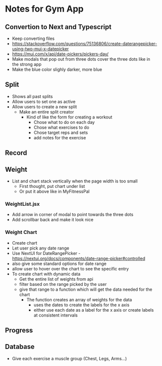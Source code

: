 # Notes for Gym App

## Convertion to Next and Typescript

- Keep converting files
- https://stackoverflow.com/questions/75136806/create-daterangepicker-using-two-mui-x-datepicker
- https://mui.com/x/api/date-pickers/pickers-day/
- Make modals that pop out from three dots cover the three dots like in the strong app
- Make the blue color slighly darker, more blue

## Split

- Shows all past splits
- Allow users to set one as active
- Allow users to create a new split
  - Make an entire split creator
    - Kind of like the form for creating a workout
      - Chose what to do on each day
      - Chose what exercises to do
      - Chose target reps and sets
      - add notes for the exercise

## Record

## Weight

- List and chart stack vertically when the page width is too small
  - First thought, put chart under list
  - Or put it above like in MyFitnessPal

### WeightList.jsx

- Add arrow in corner of modal to point towards the three dots
- Add scrollbar back and make it look nice

### Weight Chart

- Create chart
- Let user pick any date range
- Use NextUI for DateRangePicker - https://nextui.org/docs/components/date-range-picker#controlled
- also give some standard options for date range
- allow user to hover over the chart to see the specific entry
- To create chart with dynamic data
  - Get the entire list of weights from api
  - filter based on the range picked by the user
  - give that range to a function which will get the data needed for the chart
    - The function creates an array of weights for the data
      - uses the dates to create the labels for the x axis
      - either use each date as a label for the x axis or create labels at consistent intervals

## Progress

## Database

- Give each exercise a muscle group (Chest, Legs, Arms...)
